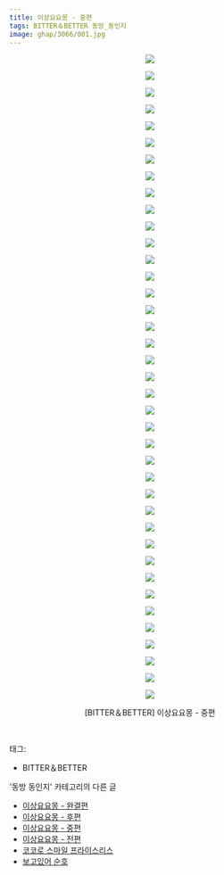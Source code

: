 ```yaml
---
title: 이상요요몽 - 중편
tags: BITTER＆BETTER 동방_동인지
image: ghap/3066/001.jpg
---
```

<div class="article">
<p style="text-align: center; clear: none; float: none;"><img src="{{ site.nasurl }}/ghap/3066/001.jpg"/></p>
<p style="text-align: center; clear: none; float: none;"><img src="{{ site.nasurl }}/ghap/3066/002.jpg"/></p>
<p style="text-align: center; clear: none; float: none;"><img src="{{ site.nasurl }}/ghap/3066/003.jpg"/></p>
<p style="text-align: center; clear: none; float: none;"><img src="{{ site.nasurl }}/ghap/3066/004.jpg"/></p>
<p style="text-align: center; clear: none; float: none;"><img src="{{ site.nasurl }}/ghap/3066/005.jpg"/></p>
<p style="text-align: center; clear: none; float: none;"><img src="{{ site.nasurl }}/ghap/3066/006.jpg"/></p>
<p style="text-align: center; clear: none; float: none;"><img src="{{ site.nasurl }}/ghap/3066/007.jpg"/></p>
<p style="text-align: center; clear: none; float: none;"><img src="{{ site.nasurl }}/ghap/3066/008.jpg"/></p>
<p style="text-align: center; clear: none; float: none;"><img src="{{ site.nasurl }}/ghap/3066/009.jpg"/></p>
<p style="text-align: center; clear: none; float: none;"><img src="{{ site.nasurl }}/ghap/3066/010.jpg"/></p>
<p style="text-align: center; clear: none; float: none;"><img src="{{ site.nasurl }}/ghap/3066/011.jpg"/></p>
<p style="text-align: center; clear: none; float: none;"><img src="{{ site.nasurl }}/ghap/3066/012.jpg"/></p>
<p style="text-align: center; clear: none; float: none;"><img src="{{ site.nasurl }}/ghap/3066/013.jpg"/></p>
<p style="text-align: center; clear: none; float: none;"><img src="{{ site.nasurl }}/ghap/3066/014.jpg"/></p>
<p style="text-align: center; clear: none; float: none;"><img src="{{ site.nasurl }}/ghap/3066/015.jpg"/></p>
<p style="text-align: center; clear: none; float: none;"><img src="{{ site.nasurl }}/ghap/3066/016.jpg"/></p>
<p style="text-align: center; clear: none; float: none;"><img src="{{ site.nasurl }}/ghap/3066/017.jpg"/></p>
<p style="text-align: center; clear: none; float: none;"><img src="{{ site.nasurl }}/ghap/3066/018.jpg"/></p>
<p style="text-align: center; clear: none; float: none;"><img src="{{ site.nasurl }}/ghap/3066/019.jpg"/></p>
<p style="text-align: center; clear: none; float: none;"><img src="{{ site.nasurl }}/ghap/3066/020.jpg"/></p>
<p style="text-align: center; clear: none; float: none;"><img src="{{ site.nasurl }}/ghap/3066/021.jpg"/></p>
<p style="text-align: center; clear: none; float: none;"><img src="{{ site.nasurl }}/ghap/3066/022.jpg"/></p>
<p style="text-align: center; clear: none; float: none;"><img src="{{ site.nasurl }}/ghap/3066/023.jpg"/></p>
<p style="text-align: center; clear: none; float: none;"><img src="{{ site.nasurl }}/ghap/3066/024.jpg"/></p>
<p style="text-align: center; clear: none; float: none;"><img src="{{ site.nasurl }}/ghap/3066/025.jpg"/></p>
<p style="text-align: center; clear: none; float: none;"><img src="{{ site.nasurl }}/ghap/3066/026.jpg"/></p>
<p style="text-align: center; clear: none; float: none;"><img src="{{ site.nasurl }}/ghap/3066/027.jpg"/></p>
<p style="text-align: center; clear: none; float: none;"><img src="{{ site.nasurl }}/ghap/3066/028.jpg"/></p>
<p style="text-align: center; clear: none; float: none;"><img src="{{ site.nasurl }}/ghap/3066/029.jpg"/></p>
<p style="text-align: center; clear: none; float: none;"><img src="{{ site.nasurl }}/ghap/3066/030.jpg"/></p>
<p style="text-align: center; clear: none; float: none;"><img src="{{ site.nasurl }}/ghap/3066/031.jpg"/></p>
<p style="text-align: center; clear: none; float: none;"><img src="{{ site.nasurl }}/ghap/3066/032.jpg"/></p>
<p style="text-align: center; clear: none; float: none;"><img src="{{ site.nasurl }}/ghap/3066/033.jpg"/></p>
<p style="text-align: center; clear: none; float: none;"><img src="{{ site.nasurl }}/ghap/3066/034.jpg"/></p>
<p style="text-align: center; clear: none; float: none;"><img src="{{ site.nasurl }}/ghap/3066/035.jpg"/></p>
<p style="text-align: center; clear: none; float: none;"><img src="{{ site.nasurl }}/ghap/3066/036.jpg"/></p>
<p style="text-align: center; clear: none; float: none;"><img src="{{ site.nasurl }}/ghap/3066/037.jpg"/></p>
<p style="text-align: center; clear: none; float: none;"><img src="{{ site.nasurl }}/ghap/3066/038.jpg"/></p>
<p style="text-align: center; clear: none; float: none;"><img src="{{ site.nasurl }}/ghap/3066/039.jpg"/></p>
<p style="text-align: center; clear: none; float: none;">[BITTER＆BETTER] 이상요요몽 - 중편</p>
<p><br/></p>
</div><div class="tagTrail">
<p>태그: </p>
<ul>
<li>BITTER＆BETTER</li>
</ul>
</div><div class="another">
<p>'동방 동인지' 카테고리의 다른 글</p>
<ul>
<li><a href="/2017-01-05-ghap_3068">이상요요몽 - 완결편</a></li>
<li><a href="/2017-01-05-ghap_3067">이상요요몽 - 후편</a></li>
<li><a href="/2017-01-05-ghap_3066">이상요요몽 - 중편</a></li>
<li><a href="/2017-01-05-ghap_3065">이상요요몽 - 전편</a></li>
<li><a href="/2017-01-05-ghap_3064">코코로 스마일 프라이스리스</a></li>
<li><a href="/2017-01-05-ghap_3063">보고있어 순호</a></li>
</ul>
</div><div class="cb_module cb_fluid">
<div class="cb_wrt cb_profile">
</div><!-- commentList close -->
</div>